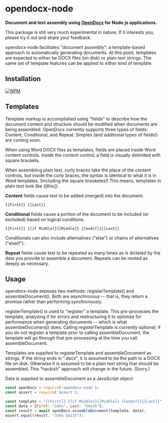 opendocx-node
=============

**Document and text assembly using [OpenDocx](https://github.com/opendocx/opendocx) for Node.js applications.**

This package is still very much experimental in nature. If it interests you, please try it out and share your feedback.

opendocx-node facilitates "document assembly": a template-based approach to automatically generating documents.  At this point, templates are expected to either be DOCX files (on disk) or plain text strings.  The same set of template features can be applied to either kind of template.

Installation
------------

[![NPM](https://nodei.co/npm/opendocx-node.png)](https://nodei.co/npm/opendocx-node/)

Templates
---------

Template markup is accomplished using "fields" to describe how the document content and structure should be modified when documents are being assembled. OpenDocx currently supports three types of fields: Content, Conditional, and Repeat. Simples (and additional types of fields!) are coming soon.

When using Word DOCX files as templates, fields are placed inside Word content controls. Inside the content control, a field is visually delimited with square brackets.

When assembling plain text, curly braces take the place of the content controls, but inside the curly braces, the syntax is identical to what it is in Word templates. (Including the square bracketes!) This means, templates in plain text look like {\[this]}.

**Content** fields cause text to be added (merged) into the document.
```
{[First]} {[Last]}
```

**Conditional** fields cause a portion of the document to be included (or excluded) based on logical conditions.
```
{[First]} {[if Middle]}{[Middle]} {[endif]}{[Last]}
```

Conditionals can also include alternatives ("else") or chains of alternatives ("elseif").

**Repeat** fields cause text to be repeated as many times as is dictated by the data you provide to assemble a document. Repeats can be nested as deeply as necessary.

Usage
-----

opendocx-node exposes two methods: registerTemplate() and assembleDocument(). Both are asynchronous -- that is, they return a promise rather than performing synchronously.

registerTemplate() is used to "register" a template. This pre-processes the template, analyzing it for errors and restructuring it to optimize for performance when generating documents -- which is what assembleDocument() does.  Calling registerTemplate is currently optional; if you do not register a template prior to calling assembleDocument, the template will go through that pre-processing at the time you call assembleDocument.

Templates are supplied to registerTemplate and assembleDocument as strings.  If the string ends in ".docx", it is assumed to be the path to a DOCX file on disk.  Otherwise it is assumed to be a plain text string that should be assembled.  This "hackish" approach will change in the future.  (Sorry.)

Data is supplied to assembleDocument as a JavaScript object:

```javascript
const openDocx = require('opendocx-node');
const assert = require('assert');

const template = "{[First]} {[if Middle]}{[Middle]} {[endif]}{[Last]}";
const data = {First: "John", Last: "Smith"};
const result = await openDocx.assembleDocument(template, data);
assert.equal(result, "John Smith");
```


